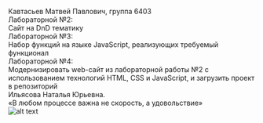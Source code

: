 Кавтасьев Матвей Павлович, группа 6403<br />
Лабораторной №2:<br />
Сайт на DnD тематику<br />
Лабораторной №3:<br />
Набор функций на языке JavaScript, реализующих требуемый функционал<br />
Лабораторной №4:<br />
Модернизировать web-сайт из лабораторной работы №2 с использованием технологий HTML, CSS и JavaScript, и загрузить проект в репозиторий<br />
Ильясова Наталья Юрьевна.<br />
«В любом процессе важна не скорость, а удовольствие»<br />
![alt text](https://steamuserimages-a.akamaihd.net/ugc/5103172932219996638/4FE828816AAF7B0660DD1BD7C94EBD54C68EF692/?imw=512&amp;&amp;ima=fit&amp;impolicy=Letterbox&amp;imcolor=%23000000&amp;letterbox=false)
